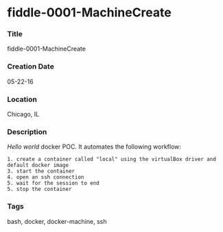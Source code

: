 fiddle-0001-MachineCreate
======

### Title

fiddle-0001-MachineCreate


### Creation Date

05-22-16


### Location

Chicago, IL


### Description

_Hello world_ docker POC. It automates the following workflow:

    1. create a container called "local" using the virtualBox driver and default docker image
    3. start the container
    4. open an ssh connection
    5. wait for the session to end
    5. stop the container


### Tags

bash, docker, docker-machine, ssh
